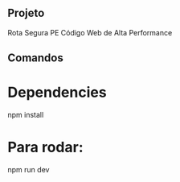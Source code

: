 ## Projeto

Rota Segura PE
Código Web de Alta Performance


## Comandos

# Dependencies

npm install

# Para rodar:

npm run dev


